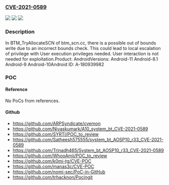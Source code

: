 ### [CVE-2021-0589](https://cve.mitre.org/cgi-bin/cvename.cgi?name=CVE-2021-0589)
![](https://img.shields.io/static/v1?label=Product&message=Android&color=blue)
![](https://img.shields.io/static/v1?label=Version&message=n%2Fa&color=blue)
![](https://img.shields.io/static/v1?label=Vulnerability&message=Elevation%20of%20privilege&color=brighgreen)

### Description

In BTM_TryAllocateSCN of btm_scn.cc, there is a possible out of bounds write due to an incorrect bounds check. This could lead to local escalation of privilege with User execution privileges needed. User interaction is not needed for exploitation.Product: AndroidVersions: Android-11 Android-8.1 Android-9 Android-10Android ID: A-180939982

### POC

#### Reference
No PoCs from references.

#### Github
- https://github.com/ARPSyndicate/cvemon
- https://github.com/Nivaskumark/A10_system_bt_CVE-2021-0589
- https://github.com/SYRTI/POC_to_review
- https://github.com/Satheesh575555/system_bt_AOSP10_r33_CVE-2021-0589
- https://github.com/Trinadh465/System_bt_AOSP10_r33_CVE-2021-0589
- https://github.com/WhooAmii/POC_to_review
- https://github.com/k0mi-tg/CVE-POC
- https://github.com/manas3c/CVE-POC
- https://github.com/nomi-sec/PoC-in-GitHub
- https://github.com/trhacknon/Pocingit

